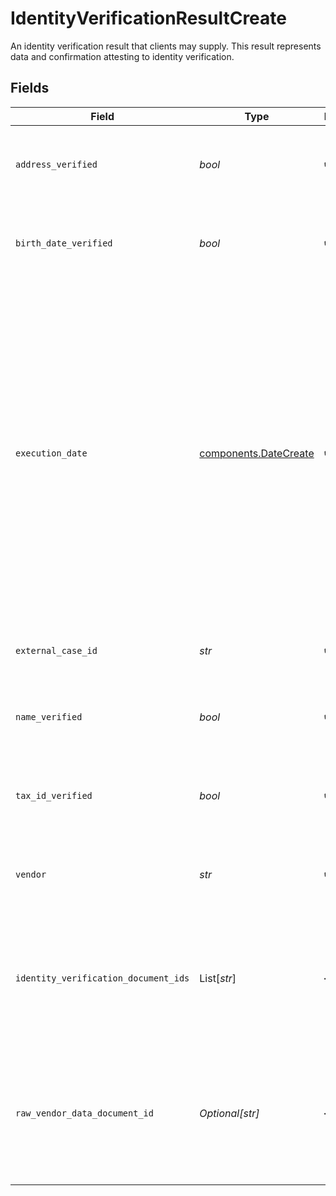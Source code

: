 # IdentityVerificationResultCreate

An identity verification result that clients may supply. This result represents data and confirmation attesting to identity verification.


## Fields

| Field                                                                                                                                                                                                                                                                                                                                                                                                                                                                                                                                                                                                              | Type                                                                                                                                                                                                                                                                                                                                                                                                                                                                                                                                                                                                               | Required                                                                                                                                                                                                                                                                                                                                                                                                                                                                                                                                                                                                           | Description                                                                                                                                                                                                                                                                                                                                                                                                                                                                                                                                                                                                        | Example                                                                                                                                                                                                                                                                                                                                                                                                                                                                                                                                                                                                            |
| ------------------------------------------------------------------------------------------------------------------------------------------------------------------------------------------------------------------------------------------------------------------------------------------------------------------------------------------------------------------------------------------------------------------------------------------------------------------------------------------------------------------------------------------------------------------------------------------------------------------ | ------------------------------------------------------------------------------------------------------------------------------------------------------------------------------------------------------------------------------------------------------------------------------------------------------------------------------------------------------------------------------------------------------------------------------------------------------------------------------------------------------------------------------------------------------------------------------------------------------------------ | ------------------------------------------------------------------------------------------------------------------------------------------------------------------------------------------------------------------------------------------------------------------------------------------------------------------------------------------------------------------------------------------------------------------------------------------------------------------------------------------------------------------------------------------------------------------------------------------------------------------ | ------------------------------------------------------------------------------------------------------------------------------------------------------------------------------------------------------------------------------------------------------------------------------------------------------------------------------------------------------------------------------------------------------------------------------------------------------------------------------------------------------------------------------------------------------------------------------------------------------------------ | ------------------------------------------------------------------------------------------------------------------------------------------------------------------------------------------------------------------------------------------------------------------------------------------------------------------------------------------------------------------------------------------------------------------------------------------------------------------------------------------------------------------------------------------------------------------------------------------------------------------ |
| `address_verified`                                                                                                                                                                                                                                                                                                                                                                                                                                                                                                                                                                                                 | *bool*                                                                                                                                                                                                                                                                                                                                                                                                                                                                                                                                                                                                             | :heavy_check_mark:                                                                                                                                                                                                                                                                                                                                                                                                                                                                                                                                                                                                 | Attestation that external result and review have verified the supplied investor's address has been verified in conjunction with other PII                                                                                                                                                                                                                                                                                                                                                                                                                                                                          | true                                                                                                                                                                                                                                                                                                                                                                                                                                                                                                                                                                                                               |
| `birth_date_verified`                                                                                                                                                                                                                                                                                                                                                                                                                                                                                                                                                                                              | *bool*                                                                                                                                                                                                                                                                                                                                                                                                                                                                                                                                                                                                             | :heavy_check_mark:                                                                                                                                                                                                                                                                                                                                                                                                                                                                                                                                                                                                 | Attestation that external result and review have verified the supplied investor's date of birth has been verified in conjunction with other PII                                                                                                                                                                                                                                                                                                                                                                                                                                                                    | true                                                                                                                                                                                                                                                                                                                                                                                                                                                                                                                                                                                                               |
| `execution_date`                                                                                                                                                                                                                                                                                                                                                                                                                                                                                                                                                                                                   | [components.DateCreate](../../models/components/datecreate.md)                                                                                                                                                                                                                                                                                                                                                                                                                                                                                                                                                     | :heavy_check_mark:                                                                                                                                                                                                                                                                                                                                                                                                                                                                                                                                                                                                 | Represents a whole or partial calendar date, such as a birthday. The time of day and time zone are either specified elsewhere or are insignificant. The date is relative to the Gregorian Calendar. This can represent one of the following:<br/><br/> * A full date, with non-zero year, month, and day values * A month and day value, with a zero year, such as an anniversary * A year on its own, with zero month and day values * A year and month value, with a zero day, such as a credit card expiration date<br/><br/> Related types are [google.type.TimeOfDay][google.type.TimeOfDay] and `google.protobuf.Timestamp`. |                                                                                                                                                                                                                                                                                                                                                                                                                                                                                                                                                                                                                    |
| `external_case_id`                                                                                                                                                                                                                                                                                                                                                                                                                                                                                                                                                                                                 | *str*                                                                                                                                                                                                                                                                                                                                                                                                                                                                                                                                                                                                              | :heavy_check_mark:                                                                                                                                                                                                                                                                                                                                                                                                                                                                                                                                                                                                 | Client-generated identifier associated with the KYC results for the appropriate case                                                                                                                                                                                                                                                                                                                                                                                                                                                                                                                               | 6526280                                                                                                                                                                                                                                                                                                                                                                                                                                                                                                                                                                                                            |
| `name_verified`                                                                                                                                                                                                                                                                                                                                                                                                                                                                                                                                                                                                    | *bool*                                                                                                                                                                                                                                                                                                                                                                                                                                                                                                                                                                                                             | :heavy_check_mark:                                                                                                                                                                                                                                                                                                                                                                                                                                                                                                                                                                                                 | Attestation that external result and review have verified the supplied investor's name has been verified in conjunction with other PII                                                                                                                                                                                                                                                                                                                                                                                                                                                                             | true                                                                                                                                                                                                                                                                                                                                                                                                                                                                                                                                                                                                               |
| `tax_id_verified`                                                                                                                                                                                                                                                                                                                                                                                                                                                                                                                                                                                                  | *bool*                                                                                                                                                                                                                                                                                                                                                                                                                                                                                                                                                                                                             | :heavy_check_mark:                                                                                                                                                                                                                                                                                                                                                                                                                                                                                                                                                                                                 | Attestation that external result and review have verified the supplied investor's Tax ID has been verified in conjunction with other PII                                                                                                                                                                                                                                                                                                                                                                                                                                                                           | true                                                                                                                                                                                                                                                                                                                                                                                                                                                                                                                                                                                                               |
| `vendor`                                                                                                                                                                                                                                                                                                                                                                                                                                                                                                                                                                                                           | *str*                                                                                                                                                                                                                                                                                                                                                                                                                                                                                                                                                                                                              | :heavy_check_mark:                                                                                                                                                                                                                                                                                                                                                                                                                                                                                                                                                                                                 | The name(s) of the vendor(s) used to externally verify and screen a natural person; relates to the identity_verification_result                                                                                                                                                                                                                                                                                                                                                                                                                                                                                    | Super Security Service                                                                                                                                                                                                                                                                                                                                                                                                                                                                                                                                                                                             |
| `identity_verification_document_ids`                                                                                                                                                                                                                                                                                                                                                                                                                                                                                                                                                                               | List[*str*]                                                                                                                                                                                                                                                                                                                                                                                                                                                                                                                                                                                                        | :heavy_minus_sign:                                                                                                                                                                                                                                                                                                                                                                                                                                                                                                                                                                                                 | System generated document IDs returned after uploading identity documents to the Documents API                                                                                                                                                                                                                                                                                                                                                                                                                                                                                                                     | [<br/>"d257c455-f355-493d-9c8f-06f8ace5d5fd",<br/>"6ace3020-24a2-45c4-9f3b-752101073127"<br/>]                                                                                                                                                                                                                                                                                                                                                                                                                                                                                                                     |
| `raw_vendor_data_document_id`                                                                                                                                                                                                                                                                                                                                                                                                                                                                                                                                                                                      | *Optional[str]*                                                                                                                                                                                                                                                                                                                                                                                                                                                                                                                                                                                                    | :heavy_minus_sign:                                                                                                                                                                                                                                                                                                                                                                                                                                                                                                                                                                                                 | A system-generated document ID assigned when raw vendor results are uploaded to the Documents API; This field is optional for person record creation, but required for account creation if the Correspondent provides IDV results                                                                                                                                                                                                                                                                                                                                                                                  | 7a63073a-e694-4a38-b6e0-552044b503f2                                                                                                                                                                                                                                                                                                                                                                                                                                                                                                                                                                               |